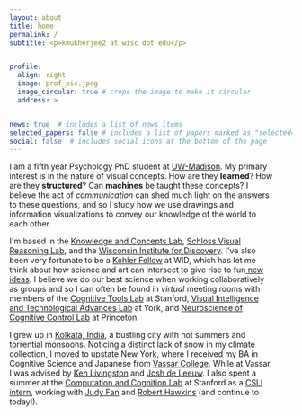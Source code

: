 ```yaml
---
layout: about
title: home
permalink: /
subtitle: <p>kmukherjee2 at wisc dot edu</p>


profile:
  align: right
  image: prof_pic.jpeg
  image_circular: true # crops the image to make it circular
  address: >


news: true  # includes a list of news items
selected_papers: false # includes a list of papers marked as "selected={true}"
social: false  # includes social icons at the bottom of the page
---
```

<div style = "width:470px">

I am a fifth year Psychology PhD student at <a href="https://www.wisc.edu/" target="_blank"> UW-Madison</a>.
My primary interest is in the nature of visual concepts. How are they <strong>learned</strong>? How are they <strong>structured</strong>? Can <strong>machines</strong> be taught these concepts? 
I believe the act of <i>communication</i> can shed much light on the answers to these questions, and so I study how we use drawings and information visualizations to convey our knowledge of the world to each other.


<p>I'm based in the <a href="http://concepts.psych.wisc.edu/" target="_blank">Knowledge and Concepts Lab</a>,
<a href="https://schlosslab.discovery.wisc.edu/" target="_blank">Schloss Visual Reasoning Lab</a>,
and the <a href="https://wid.wisc.edu/people/kushin-mukherjee/" target="_blank">Wisconsin Institute for Discovery</a>.
I've also been very fortunate to be a <a href="https://kohlerfellows.illuminatingdiscovery.wisc.edu/" target="_blank">Kohler Fellow</a> at WID, which has let me think about how science and art can intersect to give rise to fun<a href="https://vimeo.com/755598302" target="_blank"> new ideas</a>. I believe we do our best science when working collaboratively as groups and so I can often be found in <i>virtual</i> meeting rooms with members of the <a href="https://cogtoolslab.github.io/" target="_blank">Cognitive Tools Lab</a> at Stanford, <a href="https://vital-kolab.org/" target="_blank">Visual Intelligence and Technological Advances Lab</a> at York, and <a href="https://ncclab.princeton.edu/" target="_blank">Neuroscience of Cognitive Control Lab</a> at Princeton.</p>

<p>I grew up in <a href="https://en.wikipedia.org/wiki/Kolkata" target="_blank">Kolkata, India</a>, a bustling city with hot summers and torrential monsoons. Noticing a distinct lack of snow in my climate collection, I moved to upstate New York, where I received my BA in Cognitive Science and Japanese from <a href="https://www.vassar.edu/" target="_blank">Vassar College</a>.
While at Vassar, I was advised by <a href="https://www.vassar.edu/faculty/livingst/" target="_blank">Ken Livingston</a> and <a href="https://www.vassar.edu/faculty/jdeleeuw/" target="_blank">Josh de Leeuw</a>.
I also spent a summer at the <a href="https://cocolab.stanford.edu/ndg.html" target="_blank">Computation and Cognition Lab</a> at Stanford as a <a href="https://www-csli.stanford.edu/" target="_blank">CSLI intern</a>, working with <a href="https://cogtoolslab.github.io/" target="_blank">Judy Fan</a> and <a href="https://rxdhawkins.com/" target="_blank">Robert Hawkins</a> (and continue to today!).</p>


</div>

